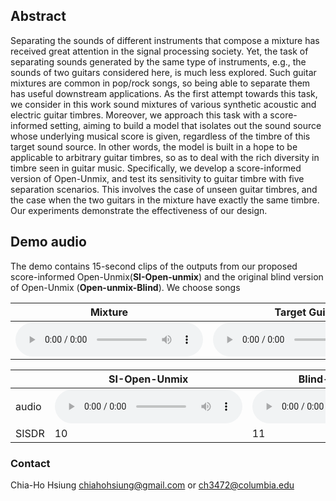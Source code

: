 ## Abstract
Separating the sounds of different instruments that compose a mixture has received great attention in the signal processing society. Yet, the task of separating sounds generated by the same type of instruments, e.g., the sounds of two guitars considered here, is much less explored. Such guitar mixtures are common in pop/rock songs, so being able to separate them has useful downstream applications. As the first attempt towards this task, we consider in this work sound mixtures of various synthetic acoustic and electric guitar timbres. Moreover, we approach this task with a score-informed setting, aiming to build a model that isolates out the sound source whose underlying musical score is given, regardless of the timbre of this target sound source. In other words, the model is built in a hope to be applicable to arbitrary guitar timbres, so as to deal with the rich diversity in timbre seen in guitar music. Specifically, we develop a score-informed version of Open-Unmix, and test its sensitivity to guitar timbre with five separation scenarios. This involves the case of unseen guitar timbres, and the case when the two guitars in the mixture have exactly the same timbre. Our experiments demonstrate the effectiveness of our design.

## Demo audio
The demo contains 15-second clips of the outputs from our proposed score-informed Open-Unmix(**SI-Open-unmix**) and the original blind version of Open-Unmix (**Open-unmix-Blind**). We choose songs 

<center>
  
| Mixture | Target Guitar |
| -------- | -------- |
| <audio src="result/demo_v2/t1/ag_eg_Balkan_mix.wav" controls="" preload=""></audio>|<audio src="result/demo_v2/t1/ag_eg_Balkan_gt_0.wav" controls="" preload=""></audio> |


|       | SI-Open-Unmix | Blind-Open-Unmix |
| ----- | --- | ------------- |
| audio | <audio src="result/demo_v2/t1/ag_eg_Balkan_soft.wav" controls="" preload=""></audio> |<audio src="result/demo_v2/t1/ag_eg_Balkan_blind.wav" controls="" preload=""></audio> |
| SISDR | 10 | 11 |


</center>

### Contact 
Chia-Ho Hsiung chiahohsiung@gmail.com or ch3472@columbia.edu
